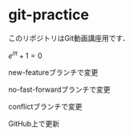 # git-practice

このリポジトリはGit動画講座用です．

$e^{i\pi} + 1 = 0$

new-featureブランチで変更

no-fast-forwardブランチで変更

conflictブランチで変更

GitHub上で更新
